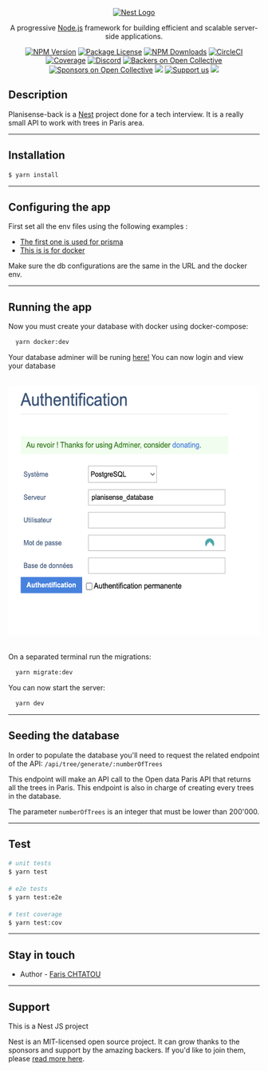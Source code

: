 <p align="center">
  <a href="http://nestjs.com/" target="blank"><img src="https://nestjs.com/img/logo-small.svg" width="200" alt="Nest Logo" /></a>
</p>

[circleci-image]: https://img.shields.io/circleci/build/github/nestjs/nest/master?token=abc123def456
[circleci-url]: https://circleci.com/gh/nestjs/nest

  <p align="center">A progressive <a href="http://nodejs.org" target="_blank">Node.js</a> framework for building efficient and scalable server-side applications.</p>
    <p align="center">
<a href="https://www.npmjs.com/~nestjscore" target="_blank"><img src="https://img.shields.io/npm/v/@nestjs/core.svg" alt="NPM Version" /></a>
<a href="https://www.npmjs.com/~nestjscore" target="_blank"><img src="https://img.shields.io/npm/l/@nestjs/core.svg" alt="Package License" /></a>
<a href="https://www.npmjs.com/~nestjscore" target="_blank"><img src="https://img.shields.io/npm/dm/@nestjs/common.svg" alt="NPM Downloads" /></a>
<a href="https://circleci.com/gh/nestjs/nest" target="_blank"><img src="https://img.shields.io/circleci/build/github/nestjs/nest/master" alt="CircleCI" /></a>
<a href="https://coveralls.io/github/nestjs/nest?branch=master" target="_blank"><img src="https://coveralls.io/repos/github/nestjs/nest/badge.svg?branch=master#9" alt="Coverage" /></a>
<a href="https://discord.gg/G7Qnnhy" target="_blank"><img src="https://img.shields.io/badge/discord-online-brightgreen.svg" alt="Discord"/></a>
<a href="https://opencollective.com/nest#backer" target="_blank"><img src="https://opencollective.com/nest/backers/badge.svg" alt="Backers on Open Collective" /></a>
<a href="https://opencollective.com/nest#sponsor" target="_blank"><img src="https://opencollective.com/nest/sponsors/badge.svg" alt="Sponsors on Open Collective" /></a>
  <a href="https://paypal.me/kamilmysliwiec" target="_blank"><img src="https://img.shields.io/badge/Donate-PayPal-ff3f59.svg"/></a>
    <a href="https://opencollective.com/nest#sponsor"  target="_blank"><img src="https://img.shields.io/badge/Support%20us-Open%20Collective-41B883.svg" alt="Support us"></a>
  <a href="https://twitter.com/nestframework" target="_blank"><img src="https://img.shields.io/twitter/follow/nestframework.svg?style=social&label=Follow"></a>
</p>
  <!--[![Backers on Open Collective](https://opencollective.com/nest/backers/badge.svg)](https://opencollective.com/nest#backer)
  [![Sponsors on Open Collective](https://opencollective.com/nest/sponsors/badge.svg)](https://opencollective.com/nest#sponsor)-->

## Description

Planisense-back is a [Nest](https://github.com/nestjs/nest) project done for a tech interview. It is a really small API to work with trees in Paris area.

---

## Installation

```bash
$ yarn install
```

---

## Configuring the app

First set all the env files using the following examples :

- [The first one is used for prisma](./.env.example)
- [This is is for docker](./.env.example.postgres)

Make sure the db configurations are the same in the URL and the docker env.

---

## Running the app

Now you must create your database with docker using docker-compose:

```bash
  yarn docker:dev
```

Your database adminer will be runing [here!]("http://localhost:8080") You can now login and view your database

<br/>
<div align="center">
  <img src="./assets/adminer.png" style="height:500px;"/>
</div>

<br/>

On a separated terminal run the migrations:

```bash
  yarn migrate:dev
```

You can now start the server:

```bash
  yarn dev
```

---

## Seeding the database

In order to populate the database you'll need to request the related endpoint of the API:
`/api/tree/generate/:numberOfTrees`

This endpoint will make an API call to the Open data Paris API that returns all the trees in Paris. This endpoint is also in charge of creating every trees in the database.

The parameter `numberOfTrees` is an integer that must be lower than 200'000.

---

## Test

```bash
# unit tests
$ yarn test

# e2e tests
$ yarn test:e2e

# test coverage
$ yarn test:cov
```

---

## Stay in touch

- Author - [Faris CHTATOU](https://farischt.me)

---

## Support

This is a Nest JS project

Nest is an MIT-licensed open source project. It can grow thanks to the sponsors and support by the amazing backers. If you'd like to join them, please [read more here](https://docs.nestjs.com/support).
